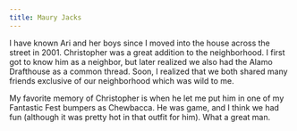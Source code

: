 ```yaml
---
title: Maury Jacks
---
```


I have known Ari and her boys since I moved into the house across the street in 2001. Christopher was a great addition to the neighborhood. I first got to know him as a neighbor, but later realized we also had the Alamo Drafthouse as a common thread. Soon, I realized that we both shared many friends exclusive of our neighborhood which was wild to me.

My favorite memory of Christopher is when he let me put him in one of my Fantastic Fest bumpers as Chewbacca. He was game, and I think we had fun (although it was pretty hot in that outfit for him). What a great man.

